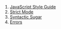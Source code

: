 
1. [JavaScript Style Guide](style_guide.md)
2. [Strict Mode](strict_mode.md)
3. [Syntactic Sugar](syntactic_sugar.md)
4. [Errors](errors.md)
